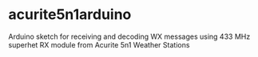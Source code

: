 # acurite5n1arduino
Arduino sketch for receiving and decoding WX messages using 433 MHz superhet RX module from Acurite 5n1 Weather Stations
